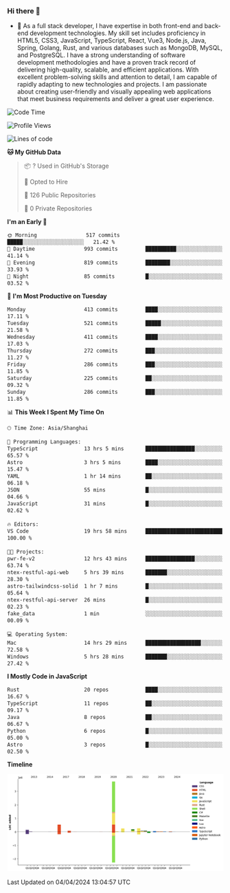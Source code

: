 ### Hi there 👋

- 🌱 As a full stack developer, I have expertise in both front-end and back-end development technologies. My skill set includes proficiency in HTML5, CSS3, JavaScript, TypeScript, React, Vue3, Node.js, Java, Spring, Golang, Rust, and various databases such as MongoDB, MySQL, and PostgreSQL. I have a strong understanding of software development methodologies and have a proven track record of delivering high-quality, scalable, and efficient applications. With excellent problem-solving skills and attention to detail, I am capable of rapidly adapting to new technologies and projects. I am passionate about creating user-friendly and visually appealing web applications that meet business requirements and deliver a great user experience.

<!--START_SECTION:waka-->
![Code Time](http://img.shields.io/badge/Code%20Time-1%2C326%20hrs%209%20mins-blue)

![Profile Views](http://img.shields.io/badge/Profile%20Views-0-blue)

![Lines of code](https://img.shields.io/badge/From%20Hello%20World%20I%27ve%20Written-5.6%20million%20lines%20of%20code-blue)

**🐱 My GitHub Data** 

> 📦 ? Used in GitHub's Storage 
 > 
> 💼 Opted to Hire
 > 
> 📜 126 Public Repositories 
 > 
> 🔑 0 Private Repositories 
 > 
**I'm an Early 🐤** 

```text
🌞 Morning                517 commits         █████░░░░░░░░░░░░░░░░░░░░   21.42 % 
🌆 Daytime                993 commits         ██████████░░░░░░░░░░░░░░░   41.14 % 
🌃 Evening                819 commits         ████████░░░░░░░░░░░░░░░░░   33.93 % 
🌙 Night                  85 commits          █░░░░░░░░░░░░░░░░░░░░░░░░   03.52 % 
```
📅 **I'm Most Productive on Tuesday** 

```text
Monday                   413 commits         ████░░░░░░░░░░░░░░░░░░░░░   17.11 % 
Tuesday                  521 commits         █████░░░░░░░░░░░░░░░░░░░░   21.58 % 
Wednesday                411 commits         ████░░░░░░░░░░░░░░░░░░░░░   17.03 % 
Thursday                 272 commits         ███░░░░░░░░░░░░░░░░░░░░░░   11.27 % 
Friday                   286 commits         ███░░░░░░░░░░░░░░░░░░░░░░   11.85 % 
Saturday                 225 commits         ██░░░░░░░░░░░░░░░░░░░░░░░   09.32 % 
Sunday                   286 commits         ███░░░░░░░░░░░░░░░░░░░░░░   11.85 % 
```


📊 **This Week I Spent My Time On** 

```text
🕑︎ Time Zone: Asia/Shanghai

💬 Programming Languages: 
TypeScript               13 hrs 5 mins       ████████████████░░░░░░░░░   65.57 % 
Astro                    3 hrs 5 mins        ████░░░░░░░░░░░░░░░░░░░░░   15.47 % 
YAML                     1 hr 14 mins        ██░░░░░░░░░░░░░░░░░░░░░░░   06.18 % 
JSON                     55 mins             █░░░░░░░░░░░░░░░░░░░░░░░░   04.66 % 
JavaScript               31 mins             █░░░░░░░░░░░░░░░░░░░░░░░░   02.62 % 

🔥 Editors: 
VS Code                  19 hrs 58 mins      █████████████████████████   100.00 % 

🐱‍💻 Projects: 
pwr-fe-v2                12 hrs 43 mins      ████████████████░░░░░░░░░   63.74 % 
ntex-restful-api-web     5 hrs 39 mins       ███████░░░░░░░░░░░░░░░░░░   28.30 % 
astro-tailwindcss-solid  1 hr 7 mins         █░░░░░░░░░░░░░░░░░░░░░░░░   05.64 % 
ntex-restful-api-server  26 mins             █░░░░░░░░░░░░░░░░░░░░░░░░   02.23 % 
fake_data                1 min               ░░░░░░░░░░░░░░░░░░░░░░░░░   00.09 % 

💻 Operating System: 
Mac                      14 hrs 29 mins      ██████████████████░░░░░░░   72.58 % 
Windows                  5 hrs 28 mins       ███████░░░░░░░░░░░░░░░░░░   27.42 % 
```

**I Mostly Code in JavaScript** 

```text
Rust                     20 repos            ████░░░░░░░░░░░░░░░░░░░░░   16.67 % 
TypeScript               11 repos            ██░░░░░░░░░░░░░░░░░░░░░░░   09.17 % 
Java                     8 repos             ██░░░░░░░░░░░░░░░░░░░░░░░   06.67 % 
Python                   6 repos             █░░░░░░░░░░░░░░░░░░░░░░░░   05.00 % 
Astro                    3 repos             █░░░░░░░░░░░░░░░░░░░░░░░░   02.50 % 
```



**Timeline**

![Lines of Code chart](https://raw.githubusercontent.com/elton/elton/main/assets/bar_graph.png)


 Last Updated on 04/04/2024 13:04:57 UTC
<!--END_SECTION:waka-->

<!--
**elton/elton** is a ✨ _special_ ✨ repository because its `README.md` (this file) appears on your GitHub profile.

Here are some ideas to get you started:

- 🔭 I’m currently working on ...
- 🌱 I’m currently learning ...
- 👯 I’m looking to collaborate on ...
- 🤔 I’m looking for help with ...
- 💬 Ask me about ...
- 📫 How to reach me: ...
- 😄 Pronouns: ...
- ⚡ Fun fact: ...
-->
